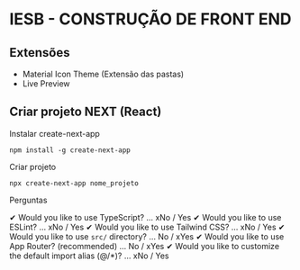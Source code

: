 
# IESB - CONSTRUÇÃO DE FRONT END

## Extensões

- Material Icon Theme (Extensão das pastas)
- Live Preview

## Criar projeto NEXT (React)

Instalar create-next-app

```
npm install -g create-next-app
```

Criar projeto

```
npx create-next-app nome_projeto
```

Perguntas

✔ Would you like to use TypeScript? … xNo / Yes
✔ Would you like to use ESLint? … xNo / Yes
✔ Would you like to use Tailwind CSS? … xNo / Yes
✔ Would you like to use `src/` directory? … No / xYes
✔ Would you like to use App Router? (recommended) … No / xYes
✔ Would you like to customize the default import alias (@/*)? … xNo / Yes
